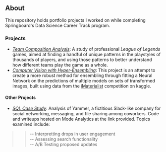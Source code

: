 ## About

This repository holds portfolio projects I worked on while completing Springboard's Data Science Career Track program.

### Projects

- [*Team Composition Analysis*](https://github.com/gmlander/Springboard/tree/master/Portfolio/Team_Composition_Analysis): A study of professional *League of Legends* games, aimed at finding a handful of unique patterns in the playstyles of thousands of players, and using those patterns to better understand how different teams play the game as a whole.
- [*Computer Vision with Hyper-Ensembling*](https://github.com/gmlander/Springboard/tree/master/Portfolio/Computer_Vision_With_Boosted_Augmentation): This project is an attempt to create a more robust method for ensembling through fitting a Neural Network on the predictions of multiple models on sets of transformed images, built using data from the
[iMaterialist](https://www.kaggle.com/c/imaterialist-challenge-furniture-2018) competition on kaggle.

#### Other Projects
- [*SQL Case Study*](https://modeanalytics.com/gmlander/reports/b1ef0be0ea6f/runs/018cf40d7fb6): Analysis of Yammer, a fictitious Slack-like company for social networking, messaging, and file sharing among coworkers. Code and writeups hosted on Mode Analytics at the link provided. Topics examined include:
>> -- Interpretting drops in user engagement  
>> -- Assessing search functionality  
>> -- A/B Testing proposed updates  
